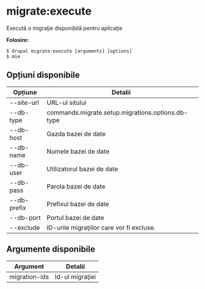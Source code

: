 # migrate:execute
Execută o migraţie disponibilă pentru aplicaţie

**Folosire:**
```
$ drupal migrate:execute [arguments] [options] 
$ mie  
```

## Opțiuni disponibile
Opțiune | Detalii
-------|-------------
--site-url | URL-ul sitului
--db-type | commands.migrate.setup.migrations.options.db-type
--db-host | Gazda bazei de date
--db-name | Numele bazei de date
--db-user | Utilizatorul bazei de date
--db-pass | Parola bazei de date
--db-prefix | Prefixul bazei de date
--db-port | Portul bazei de date
--exclude | ID-urile migraţiilor care vor fi excluse.

## Argumente disponibile
Argument | Detalii
---------|-------------
migration-ids | Id-ul migraţiei
